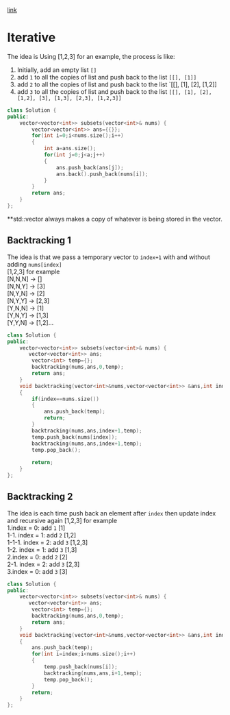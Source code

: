 [link](https://leetcode.com/problems/subsets/)
# Iterative
The idea is Using [1,2,3] for an example, the process is like:  
1.  Initially, add an empty list `[]`
2.  add `1` to all the copies of list and push back to the list `[[], [1]]`  
3.  add `2` to all the copies of list and push back to the list `[[], [1], [2], [1,2]]  
4.  add `3` to all the copies of list and push back to the list `[[], [1], [2], [1,2], [3], [1,3], [2,3], [1,2,3]]`

```cpp
class Solution {
public:
    vector<vector<int>> subsets(vector<int>& nums) {
        vector<vector<int>> ans={{}};
        for(int i=0;i<nums.size();i++)
        {
            int a=ans.size();
            for(int j=0;j<a;j++)
            {
                ans.push_back(ans[j]);
                ans.back().push_back(nums[i]);
            }
        }
        return ans;
    }
};
```
**std::vector always makes a copy of whatever is being stored in the vector.

## Backtracking 1
The idea is that we pass a temporary vector to `index+1` with and without adding `nums[index]`  
[1,2,3] for example  
[N,N,N] -> []  
[N,N,Y] -> [3]  
[N,Y,N] -> [2]  
[N,Y,Y] -> [2,3]  
[Y,N,N] -> [1]  
[Y,N,Y] -> [1,3]  
[Y,Y,N] -> [1,2]...    


```cpp
class Solution {
public:
    vector<vector<int>> subsets(vector<int>& nums) {
       vector<vector<int>> ans;
        vector<int> temp={};
        backtracking(nums,ans,0,temp);
        return ans;
    }
    void backtracking(vector<int>&nums,vector<vector<int>> &ans,int index,vector<int>& temp)
    {
        if(index==nums.size())
        {
            ans.push_back(temp);
            return;
        }
        backtracking(nums,ans,index+1,temp);
        temp.push_back(nums[index]);
        backtracking(nums,ans,index+1,temp);
        temp.pop_back();
       
        return;
    }
};
```

## Backtracking 2
The idea is each time push back an element after `index` then update index and recursive again 
[1,2,3] for example  
1.index = 0: add `1` [1]  
    1-1. index = 1: add `2` [1,2]  
            1-1-1. index = 2: add `3` [1,2,3]   
    1-2. index = 1: add `3` [1,3]  
2.index = 0: add `2` [2]  
    2-1. index = 2: add `3` [2,3]  
3.index = 0: add `3` [3]  

            
```cpp
class Solution {
public:
    vector<vector<int>> subsets(vector<int>& nums) {
       vector<vector<int>> ans;
        vector<int> temp={};
        backtracking(nums,ans,0,temp);
        return ans;
    }
    void backtracking(vector<int>&nums,vector<vector<int>> &ans,int index,vector<int>& temp)
    {
        ans.push_back(temp);
        for(int i=index;i<nums.size();i++)
        {
            temp.push_back(nums[i]);
            backtracking(nums,ans,i+1,temp);
            temp.pop_back();
        }
        return;
    }
};
```
 
